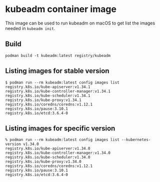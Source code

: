 # kubeadm container image

This image can be used to run kubeadm on macOS to get list the images
needed in `kubeadm init`.

## Build

```console
podman build -t kubeadm:latest registry/kubeadm
```

## Listing images for stable version

```console
$ podman run --rm kubeadm:latest config images list
registry.k8s.io/kube-apiserver:v1.34.1
registry.k8s.io/kube-controller-manager:v1.34.1
registry.k8s.io/kube-scheduler:v1.34.1
registry.k8s.io/kube-proxy:v1.34.1
registry.k8s.io/coredns/coredns:v1.12.1
registry.k8s.io/pause:3.10.1
registry.k8s.io/etcd:3.6.4-0
```

## Listing images for specific version

```
% podman run --rm kubeadm:latest config images list --kubernetes-version v1.34.0
registry.k8s.io/kube-apiserver:v1.34.0
registry.k8s.io/kube-controller-manager:v1.34.0
registry.k8s.io/kube-scheduler:v1.34.0
registry.k8s.io/kube-proxy:v1.34.0
registry.k8s.io/coredns/coredns:v1.12.1
registry.k8s.io/pause:3.10.1
registry.k8s.io/etcd:3.6.4-0
```

